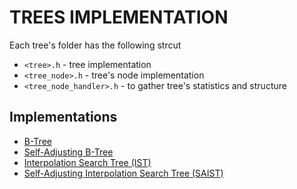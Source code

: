# TREES IMPLEMENTATION

Each tree's folder has the following strcut

- `<tree>.h` - tree implementation
- `<tree_node>.h` - tree's node implementation
- `<tree_node_handler>.h` - to gather tree's statistics and structure

## Implementations

- [B-Tree](./ds/bt_8)
- [Self-Adjusting B-Tree](./ds/sabt_8)
- [Interpolation Search Tree (IST)](./ds/ist_50)
- [Self-Adjusting Interpolation Search Tree (SAIST)](./ds/saist_50)
